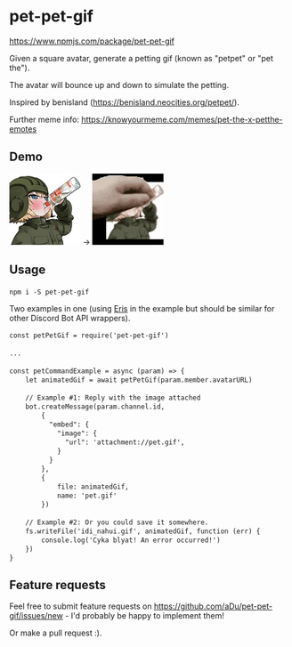 # pet-pet-gif

https://www.npmjs.com/package/pet-pet-gif

Given a square avatar, generate a petting gif (known as "petpet" or "pet the").

The avatar will bounce up and down to simulate the petting.

Inspired by benisland (https://benisland.neocities.org/petpet/).

Further meme info: https://knowyourmeme.com/memes/pet-the-x-petthe-emotes

## Demo

![Input](/example/input.png) → ![Output](/example/output.gif)

## Usage

`npm i -S pet-pet-gif`

Two examples in one (using [Eris](https://www.npmjs.com/package/eris) in the example but should be similar for other Discord Bot API wrappers).

```
const petPetGif = require('pet-pet-gif')

...

const petCommandExample = async (param) => {
    let animatedGif = await petPetGif(param.member.avatarURL)

    // Example #1: Reply with the image attached
    bot.createMessage(param.channel.id,
        {
          "embed": {
            "image": {
              "url": 'attachment://pet.gif',
            }
          }
        },
        {
            file: animatedGif,
            name: 'pet.gif'
        })

    // Example #2: Or you could save it somewhere.
    fs.writeFile('idi_nahui.gif', animatedGif, function (err) {
        console.log('Cyka blyat! An error occurred!')
    })
}
```

## Feature requests

Feel free to submit feature requests on https://github.com/aDu/pet-pet-gif/issues/new - I'd probably be happy to implement them!

Or make a pull request :).
